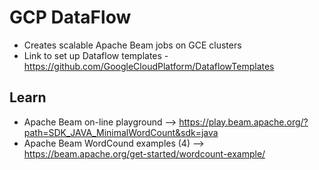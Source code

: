 # GCP DataFlow

- Creates scalable Apache Beam jobs on GCE clusters
- Link to set up Dataflow templates - https://github.com/GoogleCloudPlatform/DataflowTemplates

## Learn

- Apache Beam on-line playground --> https://play.beam.apache.org/?path=SDK_JAVA_MinimalWordCount&sdk=java
- Apache Beam WordCound examples (4) --> https://beam.apache.org/get-started/wordcount-example/
